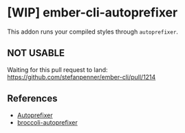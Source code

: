 # [WIP] ember-cli-autoprefixer
This addon runs your compiled styles through `autoprefixer`.

## NOT USABLE
Waiting for this pull request to land: https://github.com/stefanpenner/ember-cli/pull/1214

## References
- [Autoprefixer](https://github.com/ai/autoprefixer)
- [broccoli-autoprefixer](https://github.com/sindresorhus/broccoli-autoprefixer)
